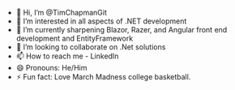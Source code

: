 - 👋 Hi, I’m @TimChapmanGit
- 👀 I’m interested in all aspects of .NET development
- 🌱 I’m currently sharpening Blazor, Razer, and Angular front end development and EntityFramework
- 💞️ I’m looking to collaborate on .Net solutions
- 📫 How to reach me - LinkedIn
- 😄 Pronouns: He/Him
- ⚡ Fun fact: Love March Madness college basketball.

<!---
TimChapmanGit/TimChapmanGit is a ✨ special ✨ repository because its `README.md` (this file) appears on your GitHub profile.
You can click the Preview link to take a look at your changes.
--->
